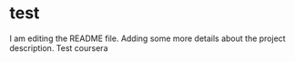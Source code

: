 # test
I am editing the README file. Adding some more details about the project description.
Test coursera
